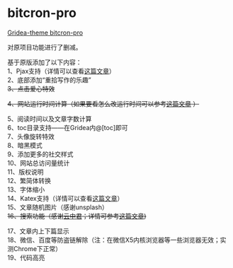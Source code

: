 # bitcron-pro

[Gridea-theme bitcron-pro](https://github.com/qyxtim/bitcron-pro)

对原项目功能进行了删减。

基于原版添加了以下内容：  
1、Pjax支持（详情可以查看[这篇文章](https://blog.blinkstar.cn/post/pjax/)）  
2、底部添加“重拾写作的乐趣”  
~~3、点击爱心特效~~

~~4、网站运行时间计算（如果要看怎么改运行时间可以参考[这篇文章](https://blog.blinkstar.cn/post/beautifyblog/) ）~~

5、阅读时间以及文章字数计算  
6、toc目录支持——在Gridea内@[toc]即可  
7、头像旋转特效  
8、暗黑模式  
9、添加更多的社交样式  
10、网站总访问量统计  
11、版权说明  
12、繁简体转换  
13、字体缩小  
14、Katex支持（详情可以查看[这篇文章](https://blog.blinkstar.cn/post/katex/)）  
15、文章随机图片（感谢unsplash）  
~~16、搜索功能（感谢[云中君](https://shanbu.fun)；详情可参考[这篇文章](https://github.com/alterfang/bolg/issues/5))~~

17、文章内上下篇显示  
18、微信、百度等防盗链解除（注：在微信X5内核浏览器等一些浏览器无效；实测Chrome下正常）  
19、代码高亮  
